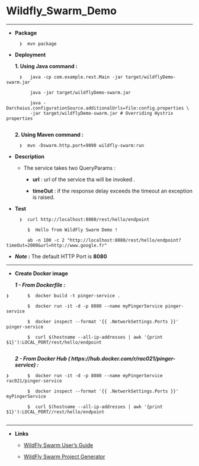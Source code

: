 # Wildfly_Swarm_Demo


--------------------------------------------------------------


 - **Package**
 
``` 
     ❯  mvn package

```    
 - **Deployment**
 
<ol>  <B> 1. Using Java command : </B></ol>

``` 
     ❯   java -cp com.example.rest.Main -jar target/wildflyDemo-swarm.jar

         java -jar target/wildflyDemo-swarm.jar
         
         java -Darchaius.configurationSource.additionalUrls=file:config.properties \
         -jar target/wildflyDemo-swarm.jar # Overriding Hystrix properties
         
```  
<ol>  <B> 2. Using Maven command : </B></ol>

``` 
     ❯  mvn -Dswarm.http.port=9090 wildfly-swarm:run

```    

 - **Description**
 
   * The service takes two QueryParams :
      
      * **url**     : url of the service tha will be invoked .
      
      * **timeOut** : if the response delay exceeds the timeout an exception is raised.
 

 - **Test**
 
``` 
     ❯  curl http://localhost:8080/rest/hello/endpoint
         
        $  Hello from WildFly Swarm Demo !
    
        ab -n 100 -c 2 "http://localhost:8080/rest/hello/endpoint?timeOut=2000&url=http://www.google.fr"
```     

 - ***Note :*** The default HTTP Port is **8080**

--------------------------------------------------------------

 - **Create Docker image**

<ol>  <B><i> 1 - From Dockerfile : </i></B></ol>

```
❯       $  docker build -t pinger-service .

        $  docker run -it -d -p 8080 --name myPingerService pinger-service
   
        $  docker inspect --format '{{ .NetworkSettings.Ports }}'  pinger-service

        $  curl $(hostname --all-ip-addresses | awk '{print $1}'):LOCAL_PORT/rest/hello/endpoint
         
```

<ol>  <B><i> 2 - From Docker Hub ( https://hub.docker.com/r/rac021/pinger-service) :</i></B></ol> 

```
❯       $  docker run -it -d -p 8080 --name myPingerService rac021/pinger-service

        $  docker inspect --format '{{ .NetworkSettings.Ports }}'  myPingerService
 
        $  curl $(hostname --all-ip-addresses | awk '{print $1}'):LOCAL_PORT//rest/hello/endpoint
   
```

--------------------------------------------------------------


 - **Links** 

   * [WildFly Swarm User’s Guide]( https://wildfly-swarm.gitbooks.io/wildfly-swarm-users-guide/content/index.html)

   * [WildFly Swarm Project Generator]( http://wildfly-swarm.io/generator)



